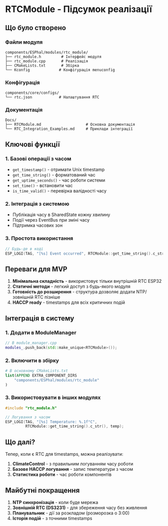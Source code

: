 # RTCModule - Підсумок реалізації

## Що було створено

### Файли модуля
```
components/ESPhal/modules/rtc_module/
├── rtc_module.h         # Інтерфейс модуля
├── rtc_module.cpp       # Реалізація
├── CMakeLists.txt       # Збірка
└── Kconfig             # Конфігурація menuconfig
```

### Конфігурація
```
components/core/configs/
└── rtc.json            # Налаштування RTC
```

### Документація
```
Docs/
├── RTCModule.md                    # Основна документація
└── RTC_Integration_Examples.md     # Приклади інтеграції
```

## Ключові функції

### 1. Базові операції з часом
- `get_timestamp()` - отримати Unix timestamp
- `get_time_string()` - форматований час
- `get_uptime_seconds()` - час роботи системи
- `set_time()` - встановити час
- `is_time_valid()` - перевірка валідності часу

### 2. Інтеграція з системою
- Публікація часу в SharedState кожну хвилину
- Події через EventBus при зміні часу
- Підтримка часових зон

### 3. Простота використання
```cpp
// Будь-де в коді
ESP_LOGI(TAG, "[%s] Event occurred", RTCModule::get_time_string().c_str());
```

## Переваги для MVP

1. **Мінімальна складність** - використовує тільки внутрішній RTC ESP32
2. **Статичні методи** - легкий доступ з будь-якого модуля
3. **Готовність до розширення** - структура дозволяє додати NTP/зовнішній RTC пізніше
4. **HACCP ready** - timestamps для всіх критичних подій

## Інтеграція в систему

### 1. Додати в ModuleManager
```cpp
// В module_manager.cpp
modules_.push_back(std::make_unique<RTCModule>());
```

### 2. Включити в збірку
```cmake
# В основному CMakeLists.txt
list(APPEND EXTRA_COMPONENT_DIRS 
    "components/ESPhal/modules/rtc_module"
)
```

### 3. Використовувати в інших модулях
```cpp
#include "rtc_module.h"

// Логування з часом
ESP_LOGI(TAG, "[%s] Temperature: %.1f°C", 
         RTCModule::get_time_string().c_str(), temp);
```

## Що далі?

Тепер, коли є RTC для timestamps, можна реалізувати:

1. **ClimateControl** - з правильним логуванням часу роботи
2. **Базове HACCP логування** - запис температури з часом
3. **Статистика роботи** - час роботи компонентів

## Майбутні покращення

1. **NTP синхронізація** - коли буде мережа
2. **Зовнішній RTC (DS3231)** - для збереження часу без живлення
3. **Планувальник** - дії за розкладом (розморозка о 3:00)
4. **Історія подій** - з точними timestamps
